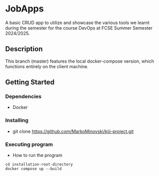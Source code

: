 # JobApps

A basic CRUD app to utilize and showcase the various tools we learnt during the semester for the course DevOps at FCSE Summer Semester 2024/2025.

## Description

This branch (master) features the local docker-compose version, which functions entirely on the client machine.

## Getting Started

### Dependencies

* Docker

### Installing

* git clone https://github.com/MarkoMinovski/kiii-project.git

### Executing program

* How to run the program

```
cd installation-root-directory
docker compose up --build
```
